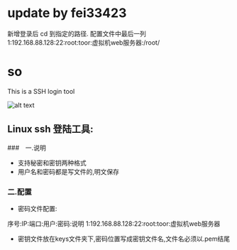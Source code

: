 # update by fei33423
   新增登录后 cd 到指定的路径. 配置文件中最后一列
   1:192.168.88.128:22:root:toor:虚拟机web服务器:/root/

# so
This is a SSH login tool

![alt text](http://images2015.cnblogs.com/blog/777900/201510/777900-20151009222826659-1147858761.gif)

## Linux ssh 登陆工具:

###　一.说明
- 支持秘密和密钥两种格式
- 用户名和密码都是写文件的,明文保存

### 二.配置
- 密码文件配置:

序号:IP:端口:用户:密码:说明
1:192.168.88.128:22:root:toor:虚拟机web服务器

- 密钥文件放在keys文件夹下,密码位置写成密钥文件名,文件名必须以.pem结尾
